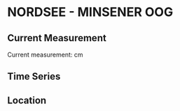 # NORDSEE - MINSENER OOG

## Current Measurement

Current measurement: <Value topic="rivers/pegel-online/NORDSEE/MINSENER OOG/measurementValue"/> cm

## Time Series

<TimeSeries topic="rivers/pegel-online/NORDSEE/MINSENER OOG/measurementValue" period="week" />

## Location

<WorldMap>
  <Marker lat="None" lon="None" labelTopic="rivers/pegel-online/NORDSEE/MINSENER OOG" />
</WorldMap>
